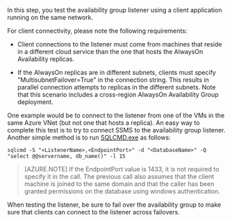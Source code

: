 In this step, you test the availability group listener using a client application running on the same network.

For client connectivity, please note the following requirements:

- Client connections to the listener must come from machines that reside in a different cloud service than the one that hosts the AlwaysOn Availability replicas.

- If the AlwaysOn replicas are in different subnets, clients must specify "MultisubnetFailover=True" in the connection string. This results in parallel connection attempts to replicas in the different subnets. Note that this scenario includes a cross-region AlwaysOn Availability Group deployment.

One example would be to connect to the listener from one of the VMs in the same Azure VNet (but not one that hosts a replica). An easy way to complete this test is to try to connect SSMS to the availability group listener. Another simple method is to run [SQLCMD.exe](https://technet.microsoft.com/zh-cn/library/ms162773.aspx) as follows:

	sqlcmd -S "<ListenerName>,<EndpointPort>" -d "<DatabaseName>" -Q "select @@servername, db_name()" -l 15

> [AZURE.NOTE] If the EndpointPort value is 1433, it is not required to specify it in the call. The previous call also assumes that the client machine is joined to the same domain and that the caller has been granted permissions on the database using windows authentication.

When testing the listener, be sure to fail over the availability group to make sure that clients can connect to the listener across failovers.